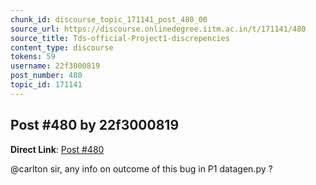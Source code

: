 ```yaml
---
chunk_id: discourse_topic_171141_post_480_00
source_url: https://discourse.onlinedegree.iitm.ac.in/t/171141/480
source_title: Tds-official-Project1-discrepencies
content_type: discourse
tokens: 59
username: 22f3000819
post_number: 480
topic_id: 171141
---
```


## Post #480 by 22f3000819

**Direct Link**: [Post #480](https://discourse.onlinedegree.iitm.ac.in/t/171141/480)

@carlton sir, any info on outcome of this bug in P1 datagen.py ?
